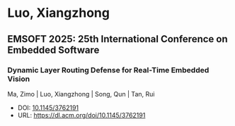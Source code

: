 # Luo, Xiangzhong

## EMSOFT 2025: 25th International Conference on Embedded Software

### Dynamic Layer Routing Defense for Real-Time Embedded Vision
Ma, Zimo | Luo, Xiangzhong | Song, Qun | Tan, Rui
* DOI: [10.1145/3762191](https://doi.org/10.1145/3762191)
* URL: <https://dl.acm.org/doi/10.1145/3762191>

